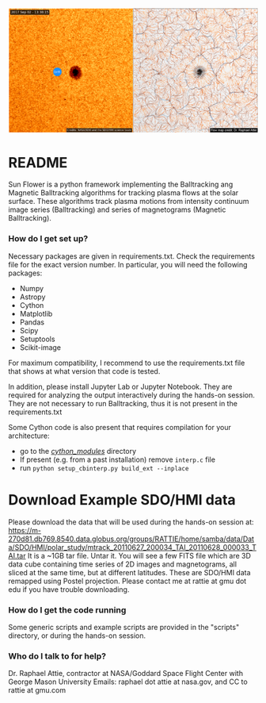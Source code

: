 ![picture](figures/Flow_map_paraview.png)
# README #

Sun Flower is a python framework implementing the Balltracking ang Magnetic Balltracking algorithms for tracking plasma flows at the solar surface.
These algorithms track plasma motions from intensity continuum image series (Balltracking) and series of magnetograms (Magnetic Balltracking).

### How do I get set up? ###

Necessary packages are given in requirements.txt. Check the requirements file for the exact version number. 
In particular, you will need the following packages: 

- Numpy
- Astropy
- Cython
- Matplotlib
- Pandas
- Scipy
- Setuptools
- Scikit-image

For maximum compatibility, I recommend to use the requirements.txt file that shows at what version that code is tested. 

In addition, please install Jupyter Lab or Jupyter Notebook. They are required for analyzing the output interactively during the hands-on session. 
They are not necessary to run Balltracking, thus it is not present in the requirements.txt


Some Cython code is also present that requires compilation for your architecture:

- go to the *[cython_modules](https://github.com/raphael-attie/sunflower/blob/master/balltracking/balltrack.py)* directory
- If present (e.g. from a past installation) remove ``interp.c`` file
- run ``python setup_cbinterp.py build_ext --inplace`` 

# Download Example SDO/HMI data
Please download the data that will be used during the hands-on session at:
https://m-270d81.db769.8540.data.globus.org/groups/RATTIE/home/samba/data/Data/SDO/HMI/polar_study/mtrack_20110627_200034_TAI_20110628_000033_TAI.tar
It is a ~1GB tar file. Untar it. You will see a few FITS file which are 3D data cube containing time series of 2D images and magnetograms, 
all sliced at the same time, but at different latitudes. These are SDO/HMI data remapped using Postel projection. 
Please contact me at rattie at gmu dot edu if you have trouble downloading. 


### How do I get the code running
Some generic scripts and example scripts are provided in the "scripts" directory, or during the hands-on session. 

### Who do I talk to for help? ###

Dr. Raphael Attie, contractor at NASA/Goddard Space Flight Center with George Mason University
Emails: raphael dot attie at nasa.gov, and CC to rattie at gmu.com
